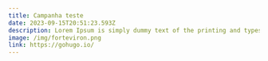 ```yaml
---
title: Campanha teste
date: 2023-09-15T20:51:23.593Z
description: Lorem Ipsum is simply dummy text of the printing and typesetting industry
image: /img/forteviron.png
link: https://gohugo.io/
---
```

